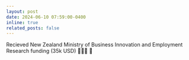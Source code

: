 ```yaml
---
layout: post
date: 2024-06-10 07:59:00-0400
inline: true
related_posts: false
---
```



Recieved New Zealand Ministry of Business Innovation and Employment Research funding (35k USD) 👨🏻‍🎓 :tada: